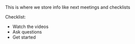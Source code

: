 This is where we store info like next meetings and checklists

Checklist:

- Watch the videos
- Ask questions
- Get started

